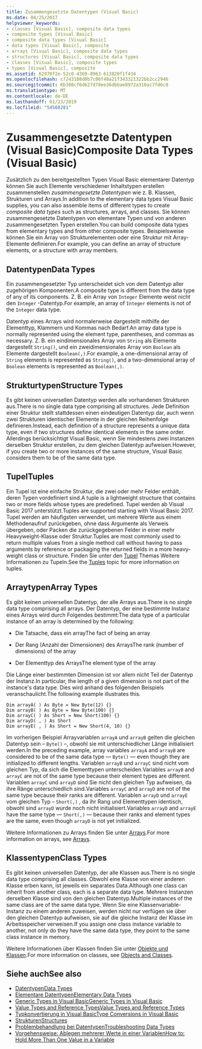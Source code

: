 ```yaml
---
title: Zusammengesetzte Datentypen (Visual Basic)
ms.date: 04/25/2017
helpviewer_keywords:
- classes [Visual Basic], composite data types
- composite types [Visual Basic]
- composite data types [Visual Basic]
- data types [Visual Basic], composite
- arrays [Visual Basic], composite data types
- structures [Visual Basic], composite data types
- classes [Visual Basic], composite types
- types [Visual Basic], composite
ms.assetid: 62970f2e-52c0-4369-8963-613820f1f434
ms.openlocfilehash: c7243108d0b7c06f48a21f343321322bb2cc2946
ms.sourcegitcommit: 6b308cf6d627d78ee36dbbae8972a310ac7fd6c8
ms.translationtype: MT
ms.contentlocale: de-DE
ms.lasthandoff: 01/23/2019
ms.locfileid: "54560281"
---
```

# <a name="composite-data-types-visual-basic"></a><span data-ttu-id="38f3c-102">Zusammengesetzte Datentypen (Visual Basic)</span><span class="sxs-lookup"><span data-stu-id="38f3c-102">Composite Data Types (Visual Basic)</span></span>
<span data-ttu-id="38f3c-103">Zusätzlich zu den bereitgestellten Typen Visual Basic elementarer Datentyp können Sie auch Elemente verschiedener Inhaltstypen erstellen zusammenstellen *zusammengesetzte Datentypen* wie z. B. Klassen, Strukturen und Arrays.</span><span class="sxs-lookup"><span data-stu-id="38f3c-103">In addition to the elementary data types Visual Basic supplies, you can also assemble items of different types to create *composite data types* such as structures, arrays, and classes.</span></span> <span data-ttu-id="38f3c-104">Sie können zusammengesetzte Datentypen von elementare Typen und von anderen zusammengesetzten Typen erstellen.</span><span class="sxs-lookup"><span data-stu-id="38f3c-104">You can build composite data types from elementary types and from other composite types.</span></span> <span data-ttu-id="38f3c-105">Beispielsweise können Sie ein Array von Strukturelementen oder eine Struktur mit Array-Elemente definieren.</span><span class="sxs-lookup"><span data-stu-id="38f3c-105">For example, you can define an array of structure elements, or a structure with array members.</span></span>  
  
## <a name="data-types"></a><span data-ttu-id="38f3c-106">Datentypen</span><span class="sxs-lookup"><span data-stu-id="38f3c-106">Data Types</span></span>  
 <span data-ttu-id="38f3c-107">Ein zusammengesetzter Typ unterscheidet sich von dem Datentyp aller zugehörigen Komponenten.</span><span class="sxs-lookup"><span data-stu-id="38f3c-107">A composite type is different from the data type of any of its components.</span></span> <span data-ttu-id="38f3c-108">Z. B. ein Array von `Integer` Elemente weist nicht den `Integer` -Datentyp.</span><span class="sxs-lookup"><span data-stu-id="38f3c-108">For example, an array of `Integer` elements is not of the `Integer` data type.</span></span>  
  
 <span data-ttu-id="38f3c-109">Datentyp eines Arrays wird normalerweise dargestellt mithilfe der Elementtyp, Klammern und Kommas nach Bedarf.</span><span class="sxs-lookup"><span data-stu-id="38f3c-109">An array data type is normally represented using the element type, parentheses, and commas as necessary.</span></span> <span data-ttu-id="38f3c-110">Z. B. ein eindimensionales Array von `String` als Elemente dargestellt `String()`, und ein zweidimensionales Array von `Boolean` als Elemente dargestellt `Boolean(,)`.</span><span class="sxs-lookup"><span data-stu-id="38f3c-110">For example, a one-dimensional array of `String` elements is represented as `String()`, and a two-dimensional array of `Boolean` elements is represented as `Boolean(,)`.</span></span>  
  
## <a name="structure-types"></a><span data-ttu-id="38f3c-111">Strukturtypen</span><span class="sxs-lookup"><span data-stu-id="38f3c-111">Structure Types</span></span>  
 <span data-ttu-id="38f3c-112">Es gibt keinen universellen Datentyp werden alle vorhandenen Strukturen aus.</span><span class="sxs-lookup"><span data-stu-id="38f3c-112">There is no single data type comprising all structures.</span></span> <span data-ttu-id="38f3c-113">Jede Definition einer Struktur stellt stattdessen einen eindeutigen Datentyp dar, auch wenn zwei Strukturen identischer Elemente in der gleichen Reihenfolge definieren.</span><span class="sxs-lookup"><span data-stu-id="38f3c-113">Instead, each definition of a structure represents a unique data type, even if two structures define identical elements in the same order.</span></span> <span data-ttu-id="38f3c-114">Allerdings berücksichtigt Visual Basic, wenn Sie mindestens zwei Instanzen derselben Struktur erstellen, zu dem gleichen Datentyp aufweisen.</span><span class="sxs-lookup"><span data-stu-id="38f3c-114">However, if you create two or more instances of the same structure, Visual Basic considers them to be of the same data type.</span></span>  
  
## <a name="tuples"></a><span data-ttu-id="38f3c-115">Tupel</span><span class="sxs-lookup"><span data-stu-id="38f3c-115">Tuples</span></span>

<span data-ttu-id="38f3c-116">Ein Tupel ist eine einfache Struktur, die zwei oder mehr Felder enthält, deren Typen vordefiniert sind.</span><span class="sxs-lookup"><span data-stu-id="38f3c-116">A tuple is a lightweight structure that contains two or more fields whose types are predefined.</span></span> <span data-ttu-id="38f3c-117">Tupel werden ab Visual Basic 2017 unterstützt.</span><span class="sxs-lookup"><span data-stu-id="38f3c-117">Tuples are supported starting with Visual Basic 2017.</span></span> <span data-ttu-id="38f3c-118">Tupel werden am häufigsten verwendet, um mehrere Werte aus einem Methodenaufruf zurückgeben, ohne dass Argumente als Verweis übergeben, oder Packen die zurückgegebenen Felder in einer mehr Heavyweight-Klasse oder Struktur.</span><span class="sxs-lookup"><span data-stu-id="38f3c-118">Tuples are most commonly used to return multiple values from a single method call without having to pass arguments by reference or packaging the returned fields in a more heavy-weight class or structure.</span></span> <span data-ttu-id="38f3c-119">Finden Sie unter den [Tupel](tuples.md) Themas Weitere Informationen zu Tupeln.</span><span class="sxs-lookup"><span data-stu-id="38f3c-119">See the [Tuples](tuples.md) topic for more information on tuples.</span></span>

## <a name="array-types"></a><span data-ttu-id="38f3c-120">Arraytypen</span><span class="sxs-lookup"><span data-stu-id="38f3c-120">Array Types</span></span>  
 <span data-ttu-id="38f3c-121">Es gibt keinen universellen Datentyp, der alle Arrays aus.</span><span class="sxs-lookup"><span data-stu-id="38f3c-121">There is no single data type comprising all arrays.</span></span> <span data-ttu-id="38f3c-122">Der Datentyp, der eine bestimmte Instanz eines Arrays wird durch Folgendes bestimmt:</span><span class="sxs-lookup"><span data-stu-id="38f3c-122">The data type of a particular instance of an array is determined by the following:</span></span>  
  
-   <span data-ttu-id="38f3c-123">Die Tatsache, dass ein array</span><span class="sxs-lookup"><span data-stu-id="38f3c-123">The fact of being an array</span></span>  
  
-   <span data-ttu-id="38f3c-124">Der Rang (Anzahl der Dimensionen) des Arrays</span><span class="sxs-lookup"><span data-stu-id="38f3c-124">The rank (number of dimensions) of the array</span></span>  
  
-   <span data-ttu-id="38f3c-125">Der Elementtyp des Arrays</span><span class="sxs-lookup"><span data-stu-id="38f3c-125">The element type of the array</span></span>  
  
 <span data-ttu-id="38f3c-126">Die Länge einer bestimmten Dimension ist vor allem nicht Teil der Datentyp der Instanz.</span><span class="sxs-lookup"><span data-stu-id="38f3c-126">In particular, the length of a given dimension is not part of the instance's data type.</span></span> <span data-ttu-id="38f3c-127">Dies wird anhand des folgenden Beispiels veranschaulicht.</span><span class="sxs-lookup"><span data-stu-id="38f3c-127">The following example illustrates this.</span></span>  
  
```  
Dim arrayA( ) As Byte = New Byte(12) {}  
Dim arrayB( ) As Byte = New Byte(100) {}  
Dim arrayC( ) As Short = New Short(100) {}  
Dim arrayD( , ) As Short  
Dim arrayE( , ) As Short = New Short(4, 10) {}  
```  
  
 <span data-ttu-id="38f3c-128">Im vorherigen Beispiel Arrayvariablen `arrayA` und `arrayB` gelten die gleichen Datentyp sein – `Byte()` –, obwohl sie mit unterschiedlicher Länge initialisiert werden.</span><span class="sxs-lookup"><span data-stu-id="38f3c-128">In the preceding example, array variables `arrayA` and `arrayB` are considered to be of the same data type — `Byte()` — even though they are initialized to different lengths.</span></span> <span data-ttu-id="38f3c-129">Variablen `arrayB` und `arrayC` sind nicht vom gleichen Typ, da sich die Elementtypen unterscheiden.</span><span class="sxs-lookup"><span data-stu-id="38f3c-129">Variables `arrayB` and `arrayC` are not of the same type because their element types are different.</span></span> <span data-ttu-id="38f3c-130">Variablen `arrayC` und `arrayD` sind Sie nicht den gleichen Typ aufweisen, da ihre Ränge unterschiedlich sind.</span><span class="sxs-lookup"><span data-stu-id="38f3c-130">Variables `arrayC` and `arrayD` are not of the same type because their ranks are different.</span></span> <span data-ttu-id="38f3c-131">Variablen `arrayD` und `arrayE` vom gleichen Typ – `Short(,)` , da ihr Rang und Elementtypen identisch, obwohl sind `arrayD` wurde noch nicht initialisiert.</span><span class="sxs-lookup"><span data-stu-id="38f3c-131">Variables `arrayD` and `arrayE` have the same type — `Short(,)` — because their ranks and element types are the same, even though `arrayD` is not yet initialized.</span></span>  
  
 <span data-ttu-id="38f3c-132">Weitere Informationen zu Arrays finden Sie unter [Arrays](../../../../visual-basic/programming-guide/language-features/arrays/index.md).</span><span class="sxs-lookup"><span data-stu-id="38f3c-132">For more information on arrays, see [Arrays](../../../../visual-basic/programming-guide/language-features/arrays/index.md).</span></span>  
  
## <a name="class-types"></a><span data-ttu-id="38f3c-133">Klassentypen</span><span class="sxs-lookup"><span data-stu-id="38f3c-133">Class Types</span></span>  
 <span data-ttu-id="38f3c-134">Es gibt keinen universellen Datentyp, der alle Klassen aus.</span><span class="sxs-lookup"><span data-stu-id="38f3c-134">There is no single data type comprising all classes.</span></span> <span data-ttu-id="38f3c-135">Obwohl eine Klasse von einer anderen Klasse erben kann, ist jeweils ein separates Data.</span><span class="sxs-lookup"><span data-stu-id="38f3c-135">Although one class can inherit from another class, each is a separate data type.</span></span> <span data-ttu-id="38f3c-136">Mehrere Instanzen derselben Klasse sind von den gleichen Datentyp.</span><span class="sxs-lookup"><span data-stu-id="38f3c-136">Multiple instances of the same class are of the same data type.</span></span> <span data-ttu-id="38f3c-137">Wenn Sie eine Klassenvariable-Instanz zu einem anderen zuweisen, werden nicht nur verfügen sie über den gleichen Datentyp aufweisen, sie auf die gleiche Instanz der Klasse im Arbeitsspeicher verweisen.</span><span class="sxs-lookup"><span data-stu-id="38f3c-137">If you assign one class instance variable to another, not only do they have the same data type, they point to the same class instance in memory.</span></span>  
  
 <span data-ttu-id="38f3c-138">Weitere Informationen über Klassen finden Sie unter [Objekte und Klassen](../../../../visual-basic/programming-guide/language-features/objects-and-classes/index.md).</span><span class="sxs-lookup"><span data-stu-id="38f3c-138">For more information on classes, see [Objects and Classes](../../../../visual-basic/programming-guide/language-features/objects-and-classes/index.md).</span></span>  
  
## <a name="see-also"></a><span data-ttu-id="38f3c-139">Siehe auch</span><span class="sxs-lookup"><span data-stu-id="38f3c-139">See also</span></span>
- [<span data-ttu-id="38f3c-140">Datentypen</span><span class="sxs-lookup"><span data-stu-id="38f3c-140">Data Types</span></span>](../../../../visual-basic/programming-guide/language-features/data-types/index.md)
- [<span data-ttu-id="38f3c-141">Elementare Datentypen</span><span class="sxs-lookup"><span data-stu-id="38f3c-141">Elementary Data Types</span></span>](../../../../visual-basic/programming-guide/language-features/data-types/elementary-data-types.md)
- [<span data-ttu-id="38f3c-142">Generic Types in Visual Basic</span><span class="sxs-lookup"><span data-stu-id="38f3c-142">Generic Types in Visual Basic</span></span>](../../../../visual-basic/programming-guide/language-features/data-types/generic-types.md)
- [<span data-ttu-id="38f3c-143">Value Types and Reference Types</span><span class="sxs-lookup"><span data-stu-id="38f3c-143">Value Types and Reference Types</span></span>](../../../../visual-basic/programming-guide/language-features/data-types/value-types-and-reference-types.md)
- [<span data-ttu-id="38f3c-144">Typkonvertierung in Visual Basic</span><span class="sxs-lookup"><span data-stu-id="38f3c-144">Type Conversions in Visual Basic</span></span>](../../../../visual-basic/programming-guide/language-features/data-types/type-conversions.md)
- [<span data-ttu-id="38f3c-145">Strukturen</span><span class="sxs-lookup"><span data-stu-id="38f3c-145">Structures</span></span>](../../../../visual-basic/programming-guide/language-features/data-types/structures.md)
- [<span data-ttu-id="38f3c-146">Problembehandlung bei Datentypen</span><span class="sxs-lookup"><span data-stu-id="38f3c-146">Troubleshooting Data Types</span></span>](../../../../visual-basic/programming-guide/language-features/data-types/troubleshooting-data-types.md)
- [<span data-ttu-id="38f3c-147">Vorgehensweise: Ablegen mehrerer Werte in einer Variablen</span><span class="sxs-lookup"><span data-stu-id="38f3c-147">How to: Hold More Than One Value in a Variable</span></span>](../../../../visual-basic/programming-guide/language-features/data-types/how-to-hold-more-than-one-value-in-a-variable.md)
